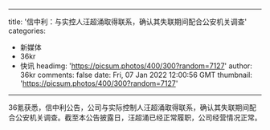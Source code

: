 
---
title: '信中利：与实控人汪超涌取得联系，确认其失联期间配合公安机关调查'
categories: 
 - 新媒体
 - 36kr
 - 快讯
headimg: 'https://picsum.photos/400/300?random=7127'
author: 36kr
comments: false
date: Fri, 07 Jan 2022 12:00:56 GMT
thumbnail: 'https://picsum.photos/400/300?random=7127'
---

<div>   
36氪获悉，信中利公告，公司与实际控制人汪超涌取得联系，确认其失联期间配合公安机关调查。截至本公告披露日，汪超涌已经正常履职，公司经营情况正常。  
</div>
            